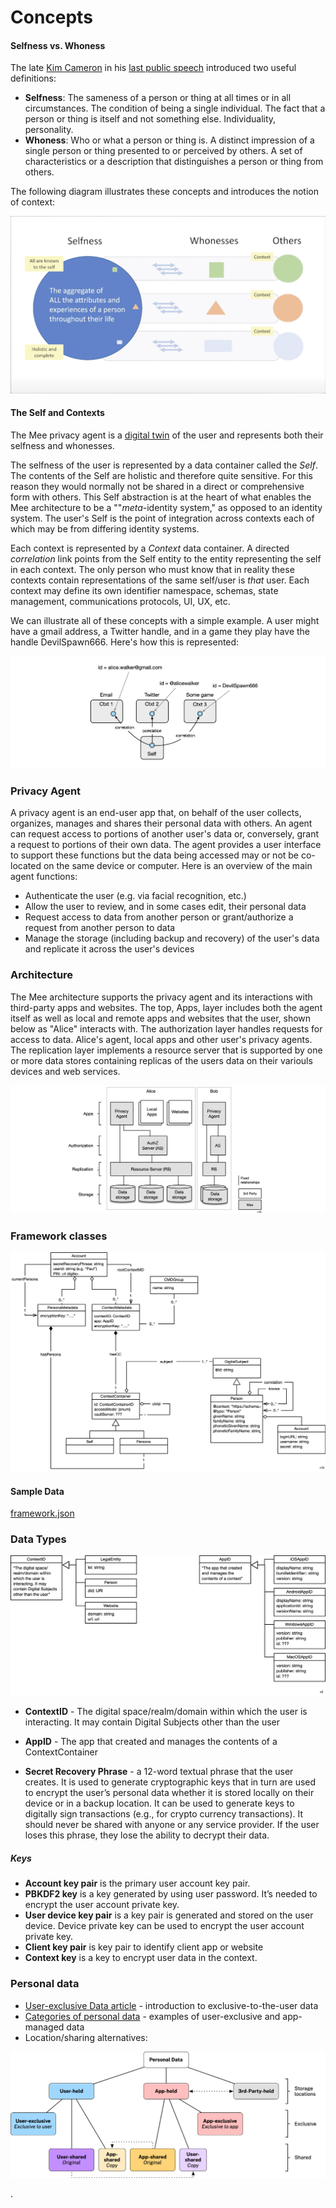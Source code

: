 # Concepts



#### Selfness vs. Whoness

The late [Kim Cameron](https://en.wikipedia.org/wiki/Kim_Cameron_(computer_scientist)) in his [last public speech](https://www.youtube.com/watch?v=9DExNTY3QAk) introduced two useful definitions:

- **Selfness**: The sameness of a person or thing at all times or in all circumstances. The condition of being a single individual. The fact that a person or thing is itself and not something else. Individuality, personality. 
- **Whoness**: Who or what a person or thing is. A distinct impression of a single person or thing presented to or perceived by others. A set of characteristics or a description that distinguishes a person or thing from others. 

The following diagram illustrates these concepts and introduces the notion of context:

 ![selfness-and-whoness](./images/selfness-and-whoness.png)



#### The Self and Contexts

The Mee privacy agent is a [digital twin](https://en.wikipedia.org/wiki/Digital_twin) of the user and represents both their selfness and whonesses.

The selfness of the user is represented by a data container called the *Self*. The contents of the Self are holistic and therefore quite sensitive. For this reason they would normally not be shared in a direct or comprehensive form with others. This Self abstraction is at the heart of what enables the Mee architecture to be a ""*meta*-identity system," as opposed to an identity system. The user's Self is the point of integration across contexts each of which may be from differing identity systems. 

Each context is represented by a *Context* data container. A directed *correlation* link points from the Self entity to the entity representing the self in each context. The only person who must know that in reality these contexts contain representations of the same self/user is *that* user. Each context may define its own identifier namespace, schemas, state management, communications protocols, UI, UX, etc. 

We can illustrate all of these concepts with a simple example. A user might have a gmail address, a Twitter handle, and in a game they play have the handle DevilSpawn666. Here's how this is represented:

![self_and_contexts_example](./images/self_and_contexts_example.png)

### Privacy Agent

A privacy agent is an end-user app that, on behalf of the user collects, organizes, manages and shares their personal data with others. An agent can request access to portions of another user's data or, conversely, grant a request to portions of their own data. The agent provides a user interface to support these functions but the data being accessed may or not be co-located on the same device or computer. Here is an overview of the main agent functions:

- Authenticate the user (e.g. via facial recognition, etc.)
- Allow the user to review, and in some cases edit, their personal data
- Request access to data from another person or grant/authorize a request from another person to data
- Manage the storage (including backup and recovery) of the user's data and replicate it across the user's devices

### Architecture

The Mee architecture supports the privacy agent and its interactions with third-party apps and websites. The top, Apps, layer includes both the agent itself as well as local and remote apps and websites that the user, shown below as "Alice" interacts with. The authorization layer handles requests for access to data. Alice's agent, local apps and other user's privacy agents. The replication layer implements a resource server that is supported by one or more data stores containing replicas of the users data on their variouls devices and web services.

![architecture](./images/architecture.png)

### Framework classes

![framework-classes](./images/framework-classes.png)

#### Sample Data

[framework.json](framework.json)

### Data Types

![framework-datatypes](./images/framework-datatypes.png)

- **ContextID** - The digital space/realm/domain within which the user is interacting. It may contain Digital Subjects other than the user
- **AppID** - The app that created and manages the contents of a ContextContainer

- **Secret Recovery Phrase** - a 12-word textual phrase that the user creates. It is used to generate cryptographic keys that in turn are used to encrypt the user’s personal data whether it is stored locally on their device or in a backup location. It can be used to generate keys to digitally sign transactions (e.g., for crypto currency transactions). It should never be shared with anyone or any service provider. If the user loses this phrase, they lose the ability to decrypt their data. 

##### Keys

* **Account key pair** is the primary user account key pair.
* **PBKDF2 key** is a key generated by using user password. It’s needed to encrypt the user account private key.
* **User device key pair** is a key pair is generated and stored on the user device. Device private key can be used to encrypt the user account private key.
* **Client key pair** is key pair to identify client app or website
* **Context key** is a key to encrypt user data in the context.

### Personal data

* [User-exclusive Data article](https://medium.com/meefound/exclusive-self-ownership-9917cb6bdd8c) - introduction to exclusive-to-the-user data
* [Categories of personal data](https://docs.google.com/spreadsheets/d/11F-V793seAon7xqFX2HEqeFhHvxttEUMkKSOrbM0ptc/edit#gid=0) - examples of user-exclusive and app-managed data
* Location/sharing alternatives: 

![F4_location_sharing_and_exclusivity](./images/F4_location_sharing_and_exclusivity.png)

.